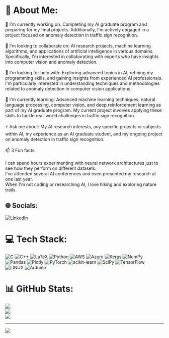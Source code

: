 # 💫 About Me:
🔭 I'm currently working on: Completing my AI graduate program and preparing for my final projects. Additionally, I'm actively engaged in a project focused on anomaly detection in traffic sign recognition.<br><br>👯 I'm looking to collaborate on: AI research projects, machine learning algorithms, and applications of artificial intelligence in various domains. Specifically, I'm interested in collaborating with experts who have insights into computer vision and anomaly detection.<br><br>🤔 I'm looking for help with: Exploring advanced topics in AI, refining my programming skills, and gaining insights from experienced AI professionals. I'm particularly interested in understanding techniques and methodologies related to anomaly detection in computer vision applications.<br><br>💬 I'm currently learning: Advanced machine learning techniques, natural language processing, computer vision, and deep reinforcement learning as part of my AI graduate program. My current project involves applying these skills to tackle real-world challenges in traffic sign recognition.<br><br>⚡ Ask me about: My AI research interests, any specific projects or subjects within AI, my experience as an AI graduate student, and my ongoing project on anomaly detection in traffic sign recognition.<br><br>📫 3 Fun facts:<br><br>     I can spend hours experimenting with neural network architectures just to see how they perform on different datasets.<br>     I've attended several AI conferences and even presented my research at one last year.<br>     When I'm not coding or researching AI, I love hiking and exploring nature trails.<br>


## 🌐 Socials:
[![LinkedIn](https://img.shields.io/badge/LinkedIn-%230077B5.svg?logo=linkedin&logoColor=white)](https://linkedin.com/in/https://www.linkedin.com/in/syeda-quratulaeen/) 

# 💻 Tech Stack:
![C](https://img.shields.io/badge/c-%2300599C.svg?style=for-the-badge&logo=c&logoColor=white) ![C++](https://img.shields.io/badge/c++-%2300599C.svg?style=for-the-badge&logo=c%2B%2B&logoColor=white) ![LaTeX](https://img.shields.io/badge/latex-%23008080.svg?style=for-the-badge&logo=latex&logoColor=white) ![Python](https://img.shields.io/badge/python-3670A0?style=for-the-badge&logo=python&logoColor=ffdd54) ![AWS](https://img.shields.io/badge/AWS-%23FF9900.svg?style=for-the-badge&logo=amazon-aws&logoColor=white) ![Azure](https://img.shields.io/badge/azure-%230072C6.svg?style=for-the-badge&logo=azure-devops&logoColor=white) ![Keras](https://img.shields.io/badge/Keras-%23D00000.svg?style=for-the-badge&logo=Keras&logoColor=white) ![NumPy](https://img.shields.io/badge/numpy-%23013243.svg?style=for-the-badge&logo=numpy&logoColor=white) ![Pandas](https://img.shields.io/badge/pandas-%23150458.svg?style=for-the-badge&logo=pandas&logoColor=white) ![Plotly](https://img.shields.io/badge/Plotly-%233F4F75.svg?style=for-the-badge&logo=plotly&logoColor=white) ![PyTorch](https://img.shields.io/badge/PyTorch-%23EE4C2C.svg?style=for-the-badge&logo=PyTorch&logoColor=white) ![scikit-learn](https://img.shields.io/badge/scikit--learn-%23F7931E.svg?style=for-the-badge&logo=scikit-learn&logoColor=white) ![SciPy](https://img.shields.io/badge/SciPy-%230C55A5.svg?style=for-the-badge&logo=scipy&logoColor=%white) ![TensorFlow](https://img.shields.io/badge/TensorFlow-%23FF6F00.svg?style=for-the-badge&logo=TensorFlow&logoColor=white) ![LINUX](https://img.shields.io/badge/Linux-FCC624?style=for-the-badge&logo=linux&logoColor=black) ![Arduino](https://img.shields.io/badge/-Arduino-00979D?style=for-the-badge&logo=Arduino&logoColor=white)
# 📊 GitHub Stats:
![](https://github-readme-stats.vercel.app/api?username=syeda-quratulaeen&theme=radical&hide_border=false&include_all_commits=true&count_private=true)<br/>
![](https://github-readme-streak-stats.herokuapp.com/?user=syeda-quratulaeen&theme=radical&hide_border=false)<br/>
![](https://github-readme-stats.vercel.app/api/top-langs/?username=syeda-quratulaeen&theme=radical&hide_border=false&include_all_commits=true&count_private=true&layout=compact)

---
[![](https://visitcount.itsvg.in/api?id=syeda-quratulaeen&icon=0&color=0)](https://visitcount.itsvg.in)

<!-- Proudly created with GPRM ( https://gprm.itsvg.in ) -->